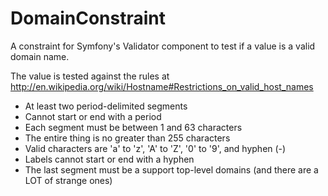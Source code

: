 # DomainConstraint
A constraint for Symfony's Validator component to test if a value is a valid domain name.

The value is tested against the rules at http://en.wikipedia.org/wiki/Hostname#Restrictions_on_valid_host_names

* At least two period-delimited segments
* Cannot start or end with a period
* Each segment must be between 1 and 63 characters
* The entire thing is no greater than 255 characters
* Valid characters are 'a' to 'z', 'A' to 'Z', '0' to '9', and hyphen (-)
* Labels cannot start or end with a hyphen
* The last segment must be a support top-level domains (and there are a LOT of strange ones)
